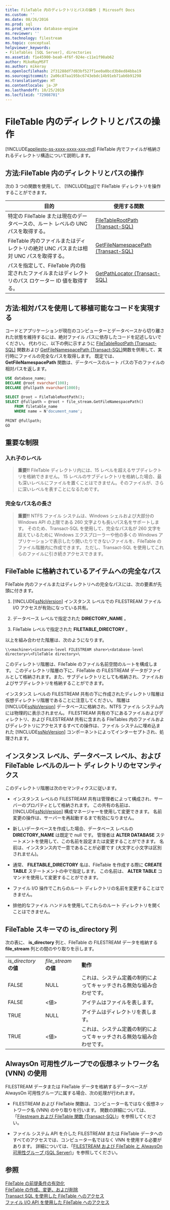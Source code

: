 ```yaml
---
title: FileTable 内のディレクトリとパスの操作 | Microsoft Docs
ms.custom: ''
ms.date: 08/26/2016
ms.prod: sql
ms.prod_service: database-engine
ms.reviewer: ''
ms.technology: filestream
ms.topic: conceptual
helpviewer_keywords:
- FileTables [SQL Server], directories
ms.assetid: f1e45900-bea0-4f6f-924e-c11e1f98ab62
author: MikeRayMSFT
ms.author: mikeray
ms.openlocfilehash: 2f31288df7d03bf527f1ee0a0bcd3b8ed84bba19
ms.sourcegitcommit: 2a06c87aa195bc6743ebdc14b91eb71ab6b91298
ms.translationtype: HT
ms.contentlocale: ja-JP
ms.lasthandoff: 10/25/2019
ms.locfileid: "72908701"
---
```

# <a name="work-with-directories-and-paths-in-filetables"></a>FileTable 内のディレクトリとパスの操作
[!INCLUDE[appliesto-ss-xxxx-xxxx-xxx-md](../../includes/appliesto-ss-xxxx-xxxx-xxx-md.md)]
  FileTable 内でファイルが格納されるディレクトリ構造について説明します。  
  
##  <a name="HowToDirectories"></a> 方法:FileTable 内のディレクトリとパスの操作  
 次の 3 つの関数を使用して、 [!INCLUDE[tsql](../../includes/tsql-md.md)]で FileTable ディレクトリを操作することができます。  
  
|目的|使用する関数|  
|------------------------|-----------------------|  
|特定の FileTable または現在のデータベースの、ルート レベルの UNC パスを取得する。|[FileTableRootPath &#40;Transact-SQL&#41;](../../relational-databases/system-functions/filetablerootpath-transact-sql.md)|  
|FileTable 内のファイルまたはディレクトリの絶対 UNC パスまたは相対 UNC パスを取得する。|[GetFileNamespacePath &#40;Transact-SQL&#41;](../../relational-databases/system-functions/getfilenamespacepath-transact-sql.md)|  
|パスを指定して、FileTable 内の指定されたファイルまたはディレクトリのパス ロケーター ID 値を取得する。|[GetPathLocator &#40;Transact-SQL&#41;](../../relational-databases/system-functions/getpathlocator-transact-sql.md)|  
  
##  <a name="BestPracticeRelativePaths"></a> 方法:相対パスを使用して移植可能なコードを実現する  
 コードとアプリケーションが現在のコンピューターとデータベースから切り離された状態を維持するには、絶対ファイル パスに依存したコードを記述しないでください。 代わりに、以下の例に示すように [FileTableRootPath &#40;Transact-SQL&#41;](../../relational-databases/system-functions/filetablerootpath-transact-sql.md) 関数および [GetFileNamespacePath &#40;Transact-SQL&#41;](../../relational-databases/system-functions/getfilenamespacepath-transact-sql.md)関数を併用して、実行時にファイルの完全なパスを取得します。 既定では、 **GetFileNamespacePath** 関数は、データベースのルート パスの下のファイルの相対パスを返します。  
  
```sql  
USE database_name;  
DECLARE @root nvarchar(100);  
DECLARE @fullpath nvarchar(1000);  
  
SELECT @root = FileTableRootPath();  
SELECT @fullpath = @root + file_stream.GetFileNamespacePath()  
    FROM filetable_name  
    WHERE name = N'document_name';  
  
PRINT @fullpath;  
GO  
```  
  
##  <a name="restrictions"></a> 重要な制限  
  
###  <a name="nesting"></a> 入れ子のレベル  
  
> **重要!!** FileTable ディレクトリ内には、15 レベルを超えるサブディレクトリを格納できません。 15 レベルのサブディレクトリを格納した場合、最も深いレベルにファイルを置くことはできません。そのファイルが、さらに深いレベルを表すことになるためです。  
  
###  <a name="fqnlength"></a> 完全なパス名の長さ  
  
> **重要!!** NTFS ファイル システムは、Windows シェルおよび大部分の Windows API の上限である 260 文字よりも長いパス名をサポートします。 そのため、Transact-SQL を使用して、完全なパス名が 260 文字を超えているために Windows エクスプローラーや他の多くの Windows アプリケーションで表示したり開いたりできないファイルを、FileTable のファイル階層内に作成できます。 ただし、Transact-SQL を使用してこれらのファイルに引き続きアクセスできます。  
  
##  <a name="fullpath"></a> FileTable に格納されているアイテムへの完全なパス  
 FileTable 内のファイルまたはディレクトリへの完全なパスには、次の要素が先頭に付きます。  
  
1.  [!INCLUDE[ssNoVersion](../../includes/ssnoversion-md.md)] インスタンス レベルでの FILESTREAM ファイル I/O アクセスが有効になっている共有。  
  
2.  データベース レベルで指定された **DIRECTORY_NAME** 。  
  
3.  FileTable レベルで指定された **FILETABLE_DIRECTORY** 。  

 以上を組み合わせた階層は、次のようになります。  
  
 `\\<machine>\<instance-level FILESTREAM share>\<database-level directory>\<FileTable directory>\`  
  
 このディレクトリ階層は、FileTable のファイル名前空間のルートを構成します。 このディレクトリ階層の下に、FileTable の FILESTREAM データがファイルとして格納されます。また、サブディレクトリとしても格納され、ファイルおよびサブディレクトリを格納することができます。  
  
 インスタンス レベルの FILESTREAM 共有の下に作成されたディレクトリ階層は仮想ディレクトリ階層であることに注意してください。 階層は [!INCLUDE[ssNoVersion](../../includes/ssnoversion-md.md)] データベースに格納され、NTFS ファイル システム内には物理的に表示されません。 FILESTREAM 共有の下にあるファイルおよびディレクトリ、および FILESTREAM 共有に含まれる FileTables 内のファイルおよびディレクトリにアクセスするすべての操作は、ファイル システムに埋め込まれた [!INCLUDE[ssNoVersion](../../includes/ssnoversion-md.md)] コンポーネントによってインターセプトされ、処理されます。  
  
##  <a name="roots"></a> インスタンス レベル、データベース レベル、および FileTable レベルのルート ディレクトリのセマンティクス  
 このディレクトリ階層は次のセマンティクスに従います。  
  
-   インスタンス レベルの FILESTREAM 共有は管理者によって構成され、サーバーのプロパティとして格納されます。 この共有の名前は、 [!INCLUDE[ssNoVersion](../../includes/ssnoversion-md.md)] 構成マネージャーを使用して変更できます。 名前変更の操作は、サーバーを再起動するまで有効になりません。  
  
-   新しいデータベースを作成した場合、データベース レベルの **DIRECTORY_NAME** は既定で null です。 管理者は **ALTER DATABASE** ステートメントを使用して、この名前を設定または変更することができます。 名前は、インスタンス内で一意であることが必要です (大文字と小文字は区別されません)。  
  
-   通常、 **FILETABLE_DIRECTORY** 名は、FileTable を作成する際に **CREATE TABLE** ステートメントの中で指定します。 この名前は、 **ALTER TABLE** コマンドを使用して変更することができます。  
  
-   ファイル I/O 操作でこれらのルート ディレクトリの名前を変更することはできません。  
  
-   排他的なファイル ハンドルを使用してこれらのルート ディレクトリを開くことはできません。  
  
##  <a name="is_directory"></a> FileTable スキーマの is_directory 列  
 次の表に、 **is_directory** 列と、FileTable の FILESTREAM データを格納する **file_stream** 列との間のやり取りを示します。  
  
||||  
|-|-|-|  
|*is_directory* **の値**|*file_stream* **の値**|**動作**|  
|FALSE|NULL|これは、システム定義の制約によってキャッチされる無効な組み合わせです。|  
|FALSE|\<値>|アイテムはファイルを表します。|  
|TRUE|NULL|アイテムはディレクトリを表します。|  
|TRUE|\<値>|これは、システム定義の制約によってキャッチされる無効な組み合わせです。|  
  
##  <a name="alwayson"></a> AlwaysOn 可用性グループでの仮想ネットワーク名 (VNN) の使用  
 FILESTREAM データまたは FileTable データを格納するデータベースが AlwaysOn 可用性グループに属する場合、次の処理が行われます。  
  
-   FILESTREAM および FileTable 関数は、コンピューター名ではなく仮想ネットワーク名 (VNN) のやり取りを行います。 関数の詳細については、「[Filestream および FileTable 関数 &#40;Transact-SQL&#41;](../../relational-databases/system-functions/filestream-and-filetable-functions-transact-sql.md)」を参照してください。  
  
-   ファイル システム API を介した FILESTREAM または FileTable データへのすべてのアクセスでは、コンピューター名ではなく VNN を使用する必要があります。 詳細については、「[FILESTREAM および FileTable と AlwaysOn 可用性グループ &#40;SQL Server&#41;](../../database-engine/availability-groups/windows/filestream-and-filetable-with-always-on-availability-groups-sql-server.md)」を参照してください。  
  
## <a name="see-also"></a>参照  
 [FileTable の前提条件の有効化](../../relational-databases/blob/enable-the-prerequisites-for-filetable.md)   
 [FileTable の作成、変更、および削除](../../relational-databases/blob/create-alter-and-drop-filetables.md)   
 [Transact SQL を使用した FileTable へのアクセス](../../relational-databases/blob/access-filetables-with-transact-sql.md)   
 [ファイル I/O API を使用した FileTable へのアクセス](../../relational-databases/blob/access-filetables-with-file-input-output-apis.md)  
  
  
